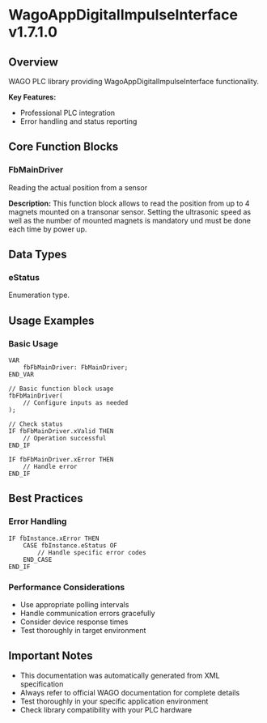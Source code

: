 # WagoAppDigitalImpulseInterface v1.7.1.0

## Overview
WAGO PLC library providing WagoAppDigitalImpulseInterface functionality.

**Key Features:**
- Professional PLC integration
- Error handling and status reporting

## Core Function Blocks

### FbMainDriver
Reading the actual position from a sensor

**Description:**
This function block allows to read the position from up to 4 magnets mounted on a transonar sensor. Setting the ultrasonic speed as well as the number of mounted magnets is mandatory und must be done each time by power up.

## Data Types

### eStatus
Enumeration type.

## Usage Examples

### Basic Usage
```iec
VAR
    fbFbMainDriver: FbMainDriver;
END_VAR

// Basic function block usage
fbFbMainDriver(
    // Configure inputs as needed
);

// Check status
IF fbFbMainDriver.xValid THEN
    // Operation successful
END_IF

IF fbFbMainDriver.xError THEN
    // Handle error
END_IF
```

## Best Practices

### Error Handling
```iec
IF fbInstance.xError THEN
    CASE fbInstance.eStatus OF
        // Handle specific error codes
    END_CASE
END_IF
```

### Performance Considerations
- Use appropriate polling intervals
- Handle communication errors gracefully
- Consider device response times
- Test thoroughly in target environment

## Important Notes

- This documentation was automatically generated from XML specification
- Always refer to official WAGO documentation for complete details
- Test thoroughly in your specific application environment
- Check library compatibility with your PLC hardware

